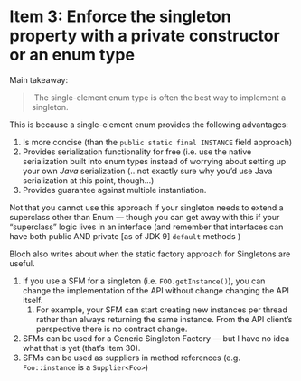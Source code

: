 # Item 3: Enforce the singleton property with a private constructor or an enum type

Main takeaway:  

> The single-element enum type is often the best way to implement a singleton.

This is because a single-element enum provides the following advantages:  

1. Is more concise (than the `public static final INSTANCE` field approach)
2. Provides serialization functionality for free (i.e. use the native serialization built into enum types instead of worrying about setting up your own _Java_ serialization (…not exactly sure why you’d use Java serialization at this point, though…)
3. Provides guarantee against multiple instantiation.

Not that you cannot use this approach if your singleton needs to extend a superclass other than Enum — though you can get away with this if your “superclass” logic lives in an interface (and remember that interfaces can have both public AND private [as of JDK 9] `default` methods )

Bloch also writes about when the static factory approach for Singletons are useful.  

1. If you use a SFM for a singleton (i.e. `FOO.getInstance()`), you can change the implementation of the API without change changing the API itself.
   1. For example, your SFM can start creating new instances per thread rather than always returning the same instance. From the API client’s perspective there is no contract change.
2. SFMs can be used for a Generic Singleton Factory — but I have no idea what that is yet (that’s Item 30).
3. SFMs can be used as suppliers in method references (e.g. `Foo::instance` is a `Supplier<Foo>`)
